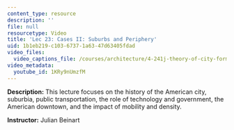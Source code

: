 ```yaml
---
content_type: resource
description: ''
file: null
resourcetype: Video
title: 'Lec 23: Cases II: Suburbs and Periphery'
uid: 1b1eb219-c103-6737-1a63-47d63405fdad
video_files:
  video_captions_file: /courses/architecture/4-241j-theory-of-city-form-spring-2013/video-lectures/lec-23-cases-ii-suburbs-and-periphery/1KRy9nUmzfM.vtt
video_metadata:
  youtube_id: 1KRy9nUmzfM
---
```


**Description:** This lecture focuses on the history of the American city, suburbia, public transportation, the role of technology and government, the American downtown, and the impact of mobility and density.

**Instructor:** Julian Beinart